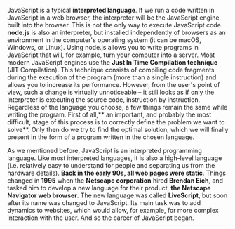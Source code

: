 JavaScript is a typical **interpreted language**.
If we run a code written in JavaScript in a web browser, the interpreter will be the JavaScript engine built into the browser. This is not the only way to execute JavaScript code.
**node.js** is also an interpreter, but installed independently of browsers as an environment in the computer's operating system (it can be macOS, Windows, or Linux). Using node.js allows you to write programs in JavaScript that will, for example, turn your computer into a server.
Most modern JavaScript engines use the **Just In Time Compilation technique** (JIT Compilation).  This technique consists of compiling code fragments during the execution of the program (more than a single instruction) and allows you to increase its performance. 
However, from the user's point of view, such a change is virtually unnoticeable – it still looks as if only the interpreter is executing the source code, instruction by instruction.
Regardless of the language you choose, a few things remain the same while writing the program. 
First of all,** an important, and probably the most difficult, stage of this process is to correctly define the problem we want to solve**. Only then do we try to find the optimal solution, which we will finally present in the form of a program written in the chosen language.

As we mentioned before, JavaScript is an interpreted programming language. Like most interpreted languages, it is also a high-level language (i.e. relatively easy to understand for people and separating us from the hardware details).
**Back in the early 90s, all web pages were static**. Things changed in **1995** when the **Netscape corporation** hired **Brendan Eich**, and tasked him to develop a new language for their product, **the Netscape Navigator web browser**. The new language was called **LiveScript**, but soon after its name was changed to JavaScript. Its main task was to add dynamics to websites, which would allow, for example, for more complex interaction with the user. And so the career of JavaScript began.
